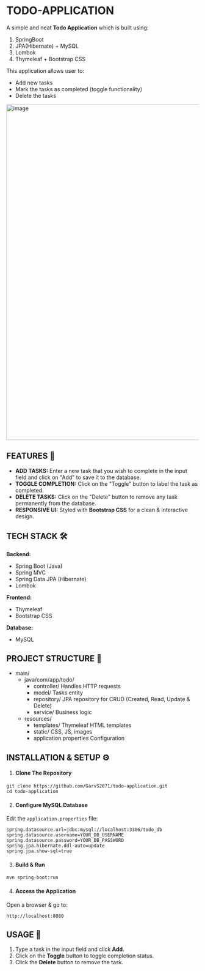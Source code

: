 # TODO-APPLICATION
A simple and neat **Todo Application** which is built using:
1. SpringBoot
2. JPA(Hibernate) + MySQL
3. Lombok
4. Thymeleaf + Bootstrap CSS

This application allows user to:
* Add new tasks
* Mark the tasks as completed (toggle functionality)
* Delete the tasks

<img width="1864" height="878" alt="image" src="https://github.com/user-attachments/assets/1843a34e-5009-4a41-8eaf-99cd1a746972" />

## FEATURES 🚀
* **ADD TASKS:** Enter a new task that you wish to complete in the input field and click on "Add" to save it to the database.
* **TOGGLE COMPLETION:** Click on the "Toggle" button to label the task as completed.
* **DELETE TASKS:** Click on the "Delete" button to remove any task permanently from the database.
* **RESPONSIVE UI:** Styled with **Bootstrap CSS** for a clean & interactive design.

## TECH STACK 🛠
**Backend:**
* Spring Boot (Java)
* Spring MVC
* Spring Data JPA (Hibernate)
* Lombok

**Frontend:**
* Thymeleaf
* Bootstrap CSS

**Database:**
* MySQL

## PROJECT STRUCTURE 📁
* main/
    * java/com/app/todo/
        - controller/      Handles HTTP requests
        - model/           Tasks entity
        - repository/      JPA repository for CRUD (Created, Read, Update & Delete)
        - service/         Business logic
    * resources/
        - templates/       Thymeleaf HTML templates
        - static/          CSS, JS, images
        - application.properties   Configuration

## INSTALLATION & SETUP ⚙
1. #### Clone The Repository
```
git clone https://github.com/GarvS2071/todo-application.git
cd todo-application
```
2. #### Configure MySQL Database

Edit the `application.properties` file:
```
spring.datasource.url=jdbc:mysql://localhost:3306/todo_db
spring.datasource.username=YOUR_DB_USERNAME
spring.datasource.password=YOUR_DB_PASSWORD
spring.jpa.hibernate.ddl-auto=update
spring.jpa.show-sql=true
```
3. #### Build & Run
```
mvn spring-boot:run
```
4. #### Access the Application

Open a browser & go to:
```
http://localhost:8080
```

## USAGE 📌
1. Type a task in the input field and click **Add**.
2. Click on the **Toggle** button to toggle completion status.
3. Click the **Delete** button to remove the task.
